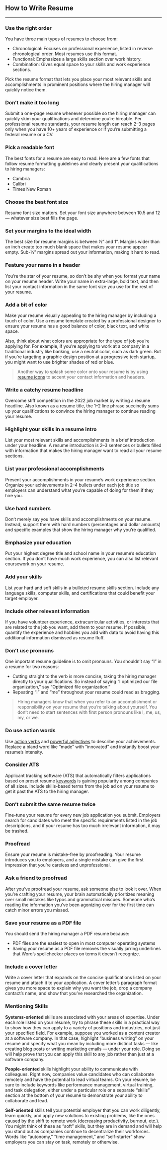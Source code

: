 ## How to Write Resume
---

### Use the right order
You have three main types of resumes to choose from:

- Chronological: Focuses on professional experience, listed in reverse chronological order. Most resumes use this format.
- Functional: Emphasizes a large skills section over work history.
- Combination: Gives equal space to your skills and work experience sections.

Pick the resume format that lets you place your most relevant skills and accomplishments in prominent positions where the hiring manager will quickly notice them.

### Don’t make it too long
Submit a one-page resume whenever possible so the hiring manager can quickly skim your qualifications and determine you’re hireable. Per professional resume standards, your resume length can reach 2–3 pages only when you have 10+ years of experience or if you’re submitting a federal resume or a CV.

### Pick a readable font
The best fonts for a resume are easy to read. Here are a few fonts that follow resume formatting guidelines and clearly present your qualifications to hiring managers:

- Cambria
- Calibri
- Times New Roman

### Choose the best font size
Resume font size matters. Set your font size anywhere between 10.5 and 12 — whatever size best fills the page.

### Set your margins to the ideal width
The best size for resume margins is between ½” and 1”. Margins wider than an inch create too much blank space that makes your resume appear empty. Sub-½” margins spread out your information, making it hard to read.

### Feature your name in a header
You’re the star of your resume, so don’t be shy when you format your name on your resume header. Write your name in extra-large, bold text, and then list your contact information in the same font size you use for the rest of your resume.

### Add a bit of color
Make your resume visually appealing to the hiring manager by including a touch of color. Use a resume template created by a professional designer to ensure your resume has a good balance of color, black text, and white space.

Also, think about what colors are appropriate for the type of job you’re applying for. For example, if you’re applying to work at a company in a traditional industry like banking, use a neutral color, such as dark green. But if you’re targeting a graphic design position at a progressive tech startup, you might want to use brighter shades of red or blue.

>Another way to splash some color onto your resume is by using [resume icons](https://resumegenius.com/blog/resume-help/resume-icons) to accent your contact information and headers.

### Write a catchy resume headline
Overcome stiff competition in the 2022 job market by writing a resume headline. Also known as a resume title, the 1–2 line phrase succinctly sums up your qualifications to convince the hiring manager to continue reading your resume.

### Highlight your skills in a resume intro
List your most relevant skills and accomplishments in a brief introduction under your headline. A resume introduction is 2–3 sentences or bullets filled with information that makes the hiring manager want to read all your resume sections.

### List your professional accomplishments
Present your accomplishments in your resume’s work experience section. Organize your achievements in 2–4 bullets under each job title so employers can understand what you’re capable of doing for them if they hire you.

### Use hard numbers
Don’t merely say you have skills and accomplishments on your resume. Instead, support them with hard numbers (percentages and dollar amounts) and specific examples that show the hiring manager why you’re qualified.

### Emphasize your education
Put your highest degree title and school name in your resume’s education section. If you don’t have much work experience, you can also list relevant coursework on your resume.

### Add your skills
List your hard and soft skills in a bulleted resume skills section. Include any language skills, computer skills, and certifications that could benefit your target employer.

### Include other relevant information
If you have volunteer experience, extracurricular activities, or interests that are related to the job you want, add them to your resume. If possible, quantify the experience and hobbies you add with data to avoid having this additional information dismissed as resume fluff.

### Don’t use pronouns
One important resume guideline is to omit pronouns. You shouldn’t say “I” in a resume for two reasons:

- Cutting straight to the verb is more concise, taking the hiring manager directly to your qualifications. So instead of saying “I optimized our file organization,” say “Optimized file organization.”
- Repeating “I” and “me” throughout your resume could read as bragging.

>Hiring managers know that when you refer to an accomplishment or responsibility on your resume that you’re talking about yourself. You don’t need to start sentences with first person pronouns like I, me, us, my, or we.

### Do use action words
Use [action verbs](https://resumegenius.com/blog/resume-help/action-verbs) and [powerful adjectives](https://resumegenius.com/blog/resume-help/resume-adjectives) to describe your achievements. Replace a bland word like “made” with “innovated” and instantly boost your resume’s intensity.

### Consider ATS
Applicant tracking software (ATS) that automatically filters applications based on preset resume [keywords](https://resumegenius.com/blog/resume-help/resume-keywords) is gaining popularity among companies of all sizes. Include skills-based terms from the job ad on your resume to get it past the ATS to the hiring manager.

### Don’t submit the same resume twice
Fine-tune your resume for every new job application you submit. Employers search for candidates who meet the specific requirements listed in the job descriptions, and if your resume has too much irrelevant information, it may be trashed.

### Proofread
Ensure your resume is mistake-free by proofreading. Your resume introduces you to employers, and a single mistake can give the first impression that you’re careless and unprofessional.

### Ask a friend to proofread
After you’ve proofread your resume, ask someone else to look it over. When you’re crafting your resume, your brain automatically prioritizes meaning over small mistakes like typos and grammatical miscues. Someone who’s reading the information you’ve been agonizing over for the first time can catch minor errors you missed.

### Save your resume as a PDF file
You should send the hiring manager a PDF resume because:

- PDF files are the easiest to open in most computer operating systems
- Saving your resume as a PDF file removes the visually jarring underlines that Word’s spellchecker places on terms it doesn’t recognize.

### Include a cover letter
Write a cover letter that expands on the concise qualifications listed on your resume and attach it to your application. A cover letter’s paragraph format gives you more space to explain why you want the job, drop a company contact’s name, and show that you’ve researched the organization.

### Mentioning Skills
**Systems-oriented** skills are associated with your areas of expertise. Under each role listed on your résumé, try to phrase these skills in a practical way to show how they can apply to a variety of positions and industries, not just your specified field. For example, suppose you worked as a content creator at a software company. In that case, highlight “business writing” on your résumé and specify what you mean by including more distinct tasks — like creating blog posts or writing marketing emails — under your role. Doing so will help prove that you can apply this skill to any job rather than just at a software company.

**People-oriented** skills highlight your ability to communicate with colleagues. Right now, companies value candidates who can collaborate remotely and have the potential to lead virtual teams. On your résumé, be sure to include keywords like performance management, virtual training, and task delegation, either under a particular role or a separate “skills” section at the bottom of your résumé to demonstrate your ability to collaborate and lead.

**Self-oriented** skills tell your potential employer that you can work diligently, learn quickly, and apply new solutions to existing problems, like the ones caused by the shift to remote work (decreasing productivity, burnout, etc.). You might think of these as “soft” skills, but they are in demand and will help you stand out as companies continue to decentralize their workforces. Words like “autonomy,” “time management,” and “self-starter” show employers you can stay on task, remotely or otherwise.
